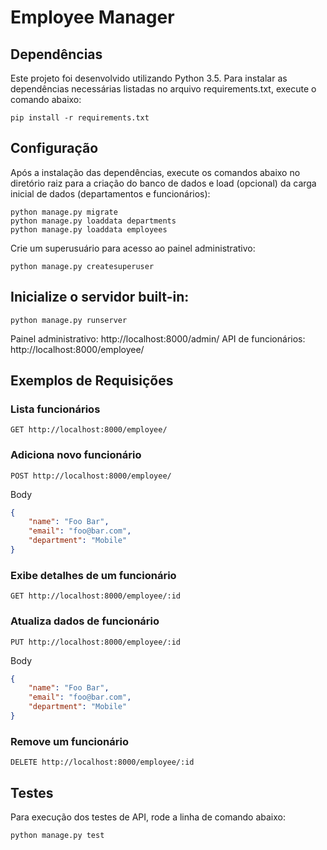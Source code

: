 # Employee Manager

## Dependências

Este projeto foi desenvolvido utilizando Python 3.5. Para instalar as dependências necessárias listadas no arquivo requirements.txt, execute o comando abaixo:

```
pip install -r requirements.txt
```
## Configuração

Após a instalação das dependências, execute os comandos abaixo no diretório raiz para a criação do banco de dados e load (opcional) da carga inicial de dados (departamentos e funcionários):

```
python manage.py migrate
python manage.py loaddata departments
python manage.py loaddata employees
```
Crie um superusuário para acesso ao painel administrativo:

```
python manage.py createsuperuser
```

## Inicialize o servidor built-in:
```
python manage.py runserver
```
Painel administrativo: http://localhost:8000/admin/
API de funcionários: http://localhost:8000/employee/

## Exemplos de Requisições

### Lista funcionários

```
GET http://localhost:8000/employee/
```
### Adiciona novo funcionário

```
POST http://localhost:8000/employee/
```

Body

```json
{
    "name": "Foo Bar",
    "email": "foo@bar.com",
    "department": "Mobile"
}
```

### Exibe detalhes de um funcionário

```
GET http://localhost:8000/employee/:id
```

### Atualiza dados de funcionário

```
PUT http://localhost:8000/employee/:id
```

Body

```json
{
    "name": "Foo Bar",
    "email": "foo@bar.com",
    "department": "Mobile"
}
```

### Remove um funcionário

```
DELETE http://localhost:8000/employee/:id
```

## Testes

Para execução dos testes de API, rode a linha de comando abaixo:


```
python manage.py test
```
